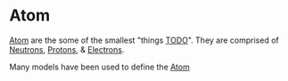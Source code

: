 # Atom
[Atom](Atom.md) are the some of the smallest "things [TODO](../../TODO.md)". They are comprised of [Neutrons](Neutron.md), [Protons](Proton.md), & [Electrons](Electron.md).

Many models have been used to define the [Atom](Atom.md)